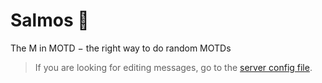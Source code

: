 # Salmos 🙏
The M in MOTD − the right way to do random MOTDs

> If you are looking for editing messages, go to the [server config file](../../servers/0-proxy/plugins/Salmos/config.yml).
